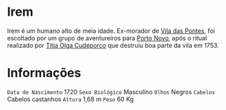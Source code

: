 <!-- TITLE: Irem -->
<!-- SUBTITLE: Visão geral sobre Irem -->

# Irem
Irem é um humano alto de meia idade. Ex-morador de [Vila das Pontes](http://localhost/lugares/plano-material/drafeon/sudeste-de-drafeon/vila-das-pontes#vila-das-pontes), foi escoltado por um grupo de aventureiros para [Porto Novo](http://localhost/lugares/plano-material/drafeon/sudeste-de-drafeon/porto-novo#porto-novo), após o ritual realizado por [Titia Olga Cudeporco](http://localhost/individuos/titia-olga-cudeporco#titia-olga-cudeporco) que destruiu boa parte da vila em 1753.

# Informações
`Data de Nascimento` 1720 
`Sexo Biológico` Masculino
`Olhos` Negros
`Cabelos` Cabelos castanhos
`Altura` 1,68 m
`Peso` 60 Kg

